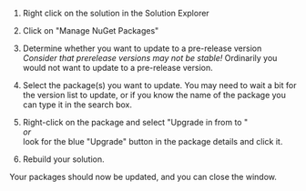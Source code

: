 ﻿1. Right click on the solution in the Solution Explorer  

2. Click on "Manage NuGet Packages"  

3. Determine whether you want to update to a pre-release version  
   *Consider that prerelease versions may not be stable!* Ordinarily you would not want to update to a pre-release version.

4. Select the package(s) you want to update. You may need to wait a bit for the version list to update, or if you know the name of the package you can type it in the search box.  

5. Right-click on the package and select "Upgrade <package name> in <project name> from <current version> to <new version>"  
      *or*  
   look for the blue "Upgrade" button in the package details and click it.  

6. Rebuild your solution.  

Your packages should now be updated, and you can close the window.
